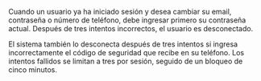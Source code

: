 Cuando un usuario ya ha iniciado sesión y desea cambiar su email, contraseña o número de teléfono, debe ingresar primero su contraseña actual. Después de tres intentos incorrectos, el usuario es desconectado. 

El sistema también lo desconecta después de tres intentos si ingresa incorrectamente el código de seguridad que recibe en su teléfono. Los intentos fallidos se limitan a tres por sesión, seguido de un bloqueo de cinco minutos.